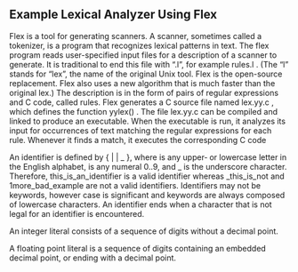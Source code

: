 ## Example Lexical Analyzer Using Flex

Flex is a tool for generating scanners. A scanner, sometimes called a tokenizer, is a program that recognizes lexical
patterns in text. The flex program reads user-specified input files for a description of a scanner to generate. It is
traditional to end this file with “.l”, for example rules.l . (The “l” stands for “lex”, the name of the original
Unix tool. Flex is the open-source replacement. Flex also uses a new algorithm that is much faster than the
original lex.) The description is in the form of pairs of regular expressions and C code, called rules. Flex generates
a C source file named lex.yy.c , which defines the function yylex() . The file lex.yy.c can be compiled and
linked to produce an executable. When the executable is run, it analyzes its input for occurrences of text matching
the regular expressions for each rule. Whenever it finds a match, it executes the corresponding C code

An identifier is defined by <letter> { <letter> | <digit> | _ }, where <letter> is any upper‐ or
lowercase letter in the English alphabet, <digit> is any numeral 0..9, and _ is the underscore character.
Therefore, this_is_an_identifier is a valid identifier whereas _this_is_not and 1more_bad_example are
not a valid identifiers. Identifiers may not be keywords, however case is significant and keywords are always
composed of lowercase characters. An identifier ends when a character that is not legal for an identifier is
encountered.

An integer literal consists of a sequence of digits without a decimal point.

A floating point literal is a sequence of digits containing an embedded decimal point, or ending with a
decimal point.